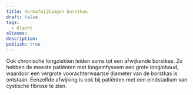 ```yaml
---
title: Vormafwijkingen borstkas
draft: false
tags:
  - Klacht
aliases: 
description: 
publish: true
---
```


Ook chronische longziekten leiden soms tot een afwijkende borstkas. Zo hebben de meeste patiënten met longemfyseem een grote longinhoud, waardoor een vergrote voorachterwaartse diameter van de borstkas is ontstaan. Eenzelfde afwijking is ook bij patiënten met een eindstadium van cystische fibrose te zien.